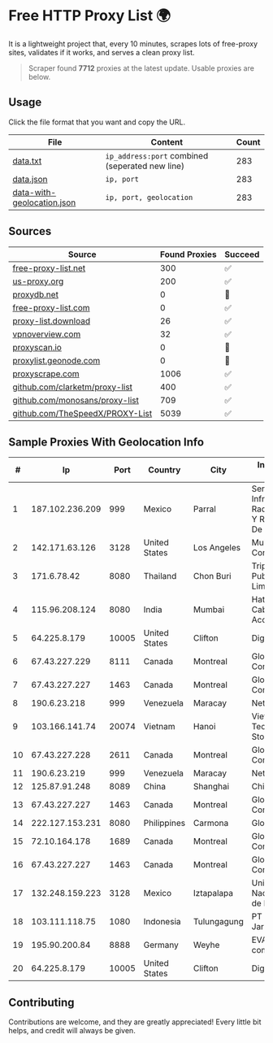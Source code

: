 
# Free HTTP Proxy List 🌍

It is a lightweight project that, every 10 minutes, scrapes lots of free-proxy sites, validates if it works, and serves a clean proxy list.


> Scraper found **7712** proxies at the latest update. Usable proxies are below.

## Usage

Click the file format that you want and copy the URL.


|File|Content|Count|
|----|-------|-----|
|[data.txt](https://raw.githubusercontent.com/themiralay/Proxy-List-World/master/data.txt)|`ip_address:port` combined (seperated new line)|283|
|[data.json](https://raw.githubusercontent.com/themiralay/Proxy-List-World/master/data.json)|`ip, port`|283|
|[data-with-geolocation.json](https://raw.githubusercontent.com/themiralay/Proxy-List-World/master/data-with-geolocation.json)|`ip, port, geolocation`|283|

## Sources

|Source|Found Proxies|Succeed|
|------|-------------|-------|
|[free-proxy-list.net](https://free-proxy-list.net)|300|✅|
|[us-proxy.org](https://www.us-proxy.org)|200|✅|
|[proxydb.net](http://proxydb.net)|0|🚫|
|[free-proxy-list.com](https://free-proxy-list.com/?page=&port=&type%5B%5D=http&type%5B%5D=https&up_time=0&search=Search)|0|✅|
|[proxy-list.download](https://www.proxy-list.download/HTTP)|26|✅|
|[vpnoverview.com](https://vpnoverview.com/privacy/anonymous-browsing/free-proxy-servers)|32|✅|
|[proxyscan.io](https://www.proxyscan.io)|0|🚫|
|[proxylist.geonode.com](https://proxylist.geonode.com/api/proxy-list?limit=300&page=1&sort_by=lastChecked&sort_type=desc&protocols=http,https)|0|🚫|
|[proxyscrape.com](https://api.proxyscrape.com/v2/?request=displayproxies&protocol=http&timeout=10000&country=all&ssl=all&anonymity=all)|1006|✅|
|[github.com/clarketm/proxy-list](https://raw.githubusercontent.com/clarketm/proxy-list/master/proxy-list-raw.txt)|400|✅|
|[github.com/monosans/proxy-list](https://raw.githubusercontent.com/monosans/proxy-list/main/proxies/http.txt)|709|✅|
|[github.com/TheSpeedX/PROXY-List](https://raw.githubusercontent.com/TheSpeedX/PROXY-List/master/http.txt)|5039|✅|


## Sample Proxies With Geolocation Info

|#|Ip|Port|Country|City|Internet Service Provider|
|-|--|----|-------|----|-------------------------|
|1|187.102.236.209|999|Mexico|Parral|Servicios De Infraestructura De Radiocomunicacion Y Redes Privadas De Datos Hype|
|2|142.171.63.126|3128|United States|Los Angeles|Multacom Corporation|
|3|171.6.78.42|8080|Thailand|Chon Buri|Triple T Broadband Public Company Limited|
|4|115.96.208.124|8080|India|Mumbai|Hathway IP over Cable Internet Access|
|5|64.225.8.179|10005|United States|Clifton|DigitalOcean, LLC|
|6|67.43.227.229|8111|Canada|Montreal|GloboTech Communications|
|7|67.43.227.227|1463|Canada|Montreal|GloboTech Communications|
|8|190.6.23.218|999|Venezuela|Maracay|Net Uno|
|9|103.166.141.74|20074|Vietnam|Hanoi|Viet NAM Cloud Technology Joint Stock Company|
|10|67.43.227.228|2611|Canada|Montreal|GloboTech Communications|
|11|190.6.23.219|999|Venezuela|Maracay|Net Uno|
|12|125.87.91.248|8089|China|Shanghai|China Telecom|
|13|67.43.227.227|1463|Canada|Montreal|GloboTech Communications|
|14|222.127.153.231|8080|Philippines|Carmona|Globe Telecom|
|15|72.10.164.178|1689|Canada|Montreal|GloboTech Communications|
|16|67.43.227.227|1463|Canada|Montreal|GloboTech Communications|
|17|132.248.159.223|3128|Mexico|Iztapalapa|Universidad Nacional Autonoma de Mexico|
|18|103.111.118.75|1080|Indonesia|Tulungagung|PT Dimensi Jaringan Bersinar|
|19|195.90.200.84|8888|Germany|Weyhe|EVANZO e-commerce GmbH|
|20|64.225.8.179|10005|United States|Clifton|DigitalOcean, LLC|



## Contributing

Contributions are welcome, and they are greatly appreciated! Every
little bit helps, and credit will always be given.

